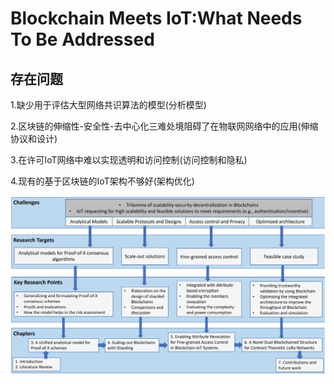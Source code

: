 # Blockchain Meets IoT:What Needs To Be Addressed

## 存在问题

1.缺少用于评估大型网络共识算法的模型(分析模型)

2.区块链的伸缩性-安全性-去中心化三难处境阻碍了在物联网网络中的应用(伸缩协议和设计)

3.在许可IoT网络中难以实现透明和访问控制(访问控制和隐私)

4.现有的基于区块链的IoT架构不够好(架构优化)

![1646112031654](../../img/1646112031654.png)